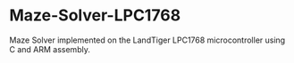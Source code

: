 # Maze-Solver-LPC1768
Maze Solver implemented on the LandTiger LPC1768 microcontroller using C and ARM assembly.
